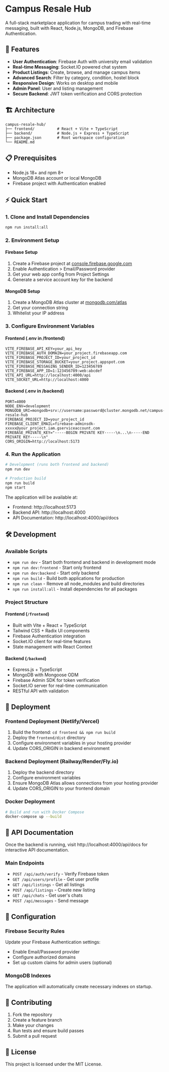 # Campus Resale Hub

A full-stack marketplace application for campus trading with real-time messaging, built with React, Node.js, MongoDB, and Firebase Authentication.

## 🚀 Features

- **User Authentication**: Firebase Auth with university email validation
- **Real-time Messaging**: Socket.IO powered chat system
- **Product Listings**: Create, browse, and manage campus items
- **Advanced Search**: Filter by category, condition, hostel block
- **Responsive Design**: Works on desktop and mobile
- **Admin Panel**: User and listing management
- **Secure Backend**: JWT token verification and CORS protection

## 🏗️ Architecture

```
campus-resale-hub/
├── frontend/          # React + Vite + TypeScript
├── backend/           # Node.js + Express + TypeScript
├── package.json       # Root workspace configuration
└── README.md
```

## 📋 Prerequisites

- Node.js 18+ and npm 8+
- MongoDB Atlas account or local MongoDB
- Firebase project with Authentication enabled

## ⚡ Quick Start

### 1. Clone and Install Dependencies

```bash
npm run install:all
```

### 2. Environment Setup

#### Firebase Setup
1. Create a Firebase project at [console.firebase.google.com](https://console.firebase.google.com)
2. Enable Authentication > Email/Password provider
3. Get your web app config from Project Settings
4. Generate a service account key for the backend

#### MongoDB Setup
1. Create a MongoDB Atlas cluster at [mongodb.com/atlas](https://mongodb.com/atlas)
2. Get your connection string
3. Whitelist your IP address

### 3. Configure Environment Variables

#### Frontend (.env in /frontend)
```
VITE_FIREBASE_API_KEY=your_api_key
VITE_FIREBASE_AUTH_DOMAIN=your_project.firebaseapp.com
VITE_FIREBASE_PROJECT_ID=your_project_id
VITE_FIREBASE_STORAGE_BUCKET=your_project.appspot.com
VITE_FIREBASE_MESSAGING_SENDER_ID=123456789
VITE_FIREBASE_APP_ID=1:123456789:web:abcdef
VITE_API_URL=http://localhost:4000/api
VITE_SOCKET_URL=http://localhost:4000
```

#### Backend (.env in /backend)
```
PORT=4000
NODE_ENV=development
MONGODB_URI=mongodb+srv://username:password@cluster.mongodb.net/campus-resale-hub
FIREBASE_PROJECT_ID=your_project_id
FIREBASE_CLIENT_EMAIL=firebase-adminsdk-xxxxx@your_project.iam.gserviceaccount.com
FIREBASE_PRIVATE_KEY="-----BEGIN PRIVATE KEY-----\n...\n-----END PRIVATE KEY-----\n"
CORS_ORIGIN=http://localhost:5173
```

### 4. Run the Application

```bash
# Development (runs both frontend and backend)
npm run dev

# Production build
npm run build
npm start
```

The application will be available at:
- Frontend: http://localhost:5173
- Backend API: http://localhost:4000
- API Documentation: http://localhost:4000/api/docs

## 🛠️ Development

### Available Scripts

- `npm run dev` - Start both frontend and backend in development mode
- `npm run dev:frontend` - Start only frontend
- `npm run dev:backend` - Start only backend  
- `npm run build` - Build both applications for production
- `npm run clean` - Remove all node_modules and build directories
- `npm run install:all` - Install dependencies for all packages

### Project Structure

#### Frontend (`/frontend`)
- Built with Vite + React + TypeScript
- Tailwind CSS + Radix UI components
- Firebase Authentication integration
- Socket.IO client for real-time features
- State management with React Context

#### Backend (`/backend`)
- Express.js + TypeScript
- MongoDB with Mongoose ODM
- Firebase Admin SDK for token verification
- Socket.IO server for real-time communication
- RESTful API with validation

## 🚀 Deployment

### Frontend Deployment (Netlify/Vercel)
1. Build the frontend: `cd frontend && npm run build`
2. Deploy the `frontend/dist` directory
3. Configure environment variables in your hosting provider
4. Update CORS_ORIGIN in backend environment

### Backend Deployment (Railway/Render/Fly.io)
1. Deploy the backend directory
2. Configure environment variables
3. Ensure MongoDB Atlas allows connections from your hosting provider
4. Update CORS_ORIGIN to your frontend domain

### Docker Deployment
```bash
# Build and run with Docker Compose
docker-compose up --build
```

## 📝 API Documentation

Once the backend is running, visit http://localhost:4000/api/docs for interactive API documentation.

### Main Endpoints
- `POST /api/auth/verify` - Verify Firebase token
- `GET /api/users/profile` - Get user profile
- `GET /api/listings` - Get all listings
- `POST /api/listings` - Create new listing
- `GET /api/chats` - Get user's chats
- `POST /api/messages` - Send message

## 🔧 Configuration

### Firebase Security Rules
Update your Firebase Authentication settings:
- Enable Email/Password provider
- Configure authorized domains
- Set up custom claims for admin users (optional)

### MongoDB Indexes
The application will automatically create necessary indexes on startup.

## 🤝 Contributing

1. Fork the repository
2. Create a feature branch
3. Make your changes
4. Run tests and ensure build passes
5. Submit a pull request

## 📄 License

This project is licensed under the MIT License.
